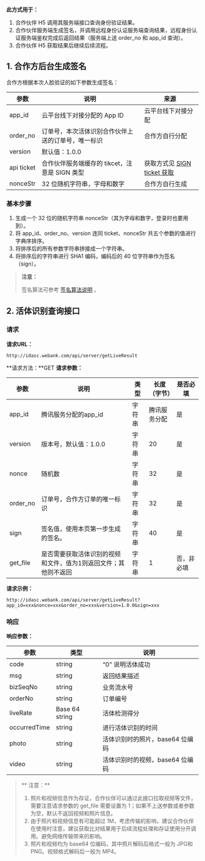 **此方式用于：** 
1. 合作伙伴 H5 调用其服务端接口查询身份验证结果。
2. 合作伙伴服务端生成签名，并调用远程身份认证服务端查询结果，远程身份认证服务端鉴权完成后返回结果（服务端上送 order_no 和 app_id 查询）。
3. 合作伙伴 H5 获取结果后继续后续流程。

## 1. 合作方后台生成签名

合作方根据本次人脸验证的如下参数生成签名：

| 参数         | 说明                            | 来源                                       |
| ---------- | ----------------------------- | ---------------------------------------- |
| app_id     | 云平台线下对接分配的 App ID             | 云平台线下对接分配                                |
| order_no   | 订单号，本次活体识别合作伙伴上送的订单号，唯一标识     | 合作方自行分配                                  |
| version    | 默认值：1.0.0                     |                                          |
| api ticket | 合作伙伴服务端缓存的 tikcet，注意是 SIGN 类型 | 获取方式见 [SIGN ticket 获取](/document/product/655/13815) |
| nonceStr   | 32 位随机字符串，字母和数字               | 合作方自行生成                                  |
### 基本步骤

1. 生成一个 32 位的随机字符串 nonceStr（其为字母和数字，登录时也要用到）。
2. 将 app_id、order_no、version  连同 ticket、nonceStr 共五个参数的值进行字典序排序。
3. 将排序后的所有参数字符串拼接成一个字符串。
4. 将排序后的字符串进行 SHA1 编码，编码后的 40 位字符串作为签名（sign）。

> **注意：**
>
> 签名算法可参考 [签名算法说明](/document/product/655/13817) 。

## 2. 活体识别查询接口
### 请求

**请求URL：**

```
http://idasc.webank.com/api/server/getLiveResult
```
**请求方法：**GET
**请求参数：**

| 参数       | 说明                               | 类型   | 长度（字节） | 是否必填  |
| -------- | -------------------------------- | ---- | ------ | ----- |
| app_id   | 腾讯服务分配的app_id                    | 字符串  | 腾讯服务分配 | 是     |
| version  | 版本号，默认值：1.0.0                    | 字符串  | 20     | 是     |
| nonce    | 随机数                              | 字符串  | 32     | 是     |
| order_no | 订单号，合作方订单的唯一标识                   | 字符串  | 32     | 是     |
| sign     | 签名值，使用本页第一步生成的签名。                | 字符串  | 40     | 是     |
| get_file | 是否需要获取活体识别的视频和文件，值为1则返回文件；其他则不返回 | 字符串  | 1      | 否，非必填 |

**请求示例：**

```
http://idasc.webank.com/api/server/getLiveResult?app_id=xxx&nonce=xxx&order_no=xxx&version=1.0.0&sign=xxx
```
### 响应

**响应参数：**

| 参数           | 类型             | 说明                  |
| ------------ | -------------- | ------------------- |
| code         | string         | “0” 说明活体成功          |
| msg          | string         | 返回结果描述              |
| bizSeqNo     | string         | 业务流水号               |
| orderNo      | string         | 订单编号                |
| liveRate     | Base 64 string | 活体检测得分              |
| occurredTime | string         | 进行活体识别的时间           |
| photo        | string         | 活体识别时的照片，base64 位编码 |
| video        | string         | 活体识别时的视频，base64 位编码 |

> ** 注意：**
>
> 1. 照片和视频信息作为存证，合作伙伴可以通过此接口拉取视频等文件，需要注意请求参数的 get_file 需要设置为 1；如果不上送参数或者参数为空，默认不返回视频和照片信息。
> 2. 由于照片和视频信息有可能超过 1M，考虑传输的影响，建议合作伙伴在使用时注意，建议获取比对结果用于后续流程处理和存证使用分开调用。避免网络传输带来的影响。
> 3. 照片和视频均为 base64 位编码，其中照片解码后格式一般为 JPG和 PNG。视频格式解码后一般为 MP4。












